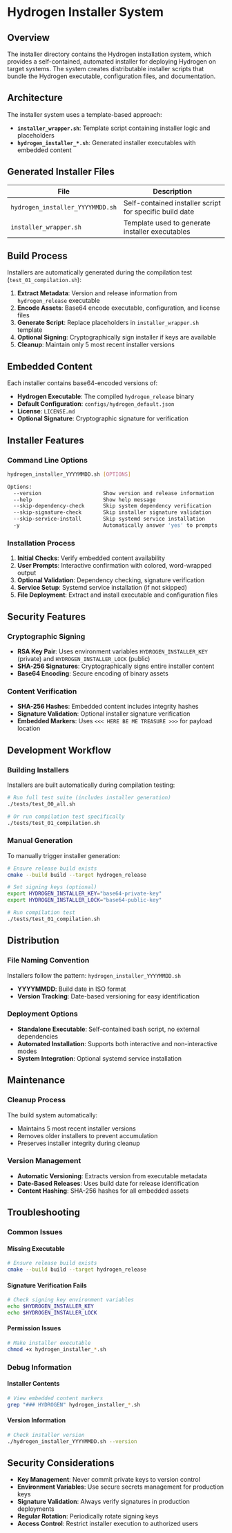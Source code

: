 # Hydrogen Installer System

## Overview

The installer directory contains the Hydrogen installation system, which provides a self-contained, automated installer for deploying Hydrogen on target systems. The system creates distributable installer scripts that bundle the Hydrogen executable, configuration files, and documentation.

## Architecture

The installer system uses a template-based approach:

- **`installer_wrapper.sh`**: Template script containing installer logic and placeholders
- **`hydrogen_installer_*.sh`**: Generated installer executables with embedded content

## Generated Installer Files

| File | Description |
|------|-------------|
| `hydrogen_installer_YYYYMMDD.sh` | Self-contained installer script for specific build date |
| `installer_wrapper.sh` | Template used to generate installer executables |

## Build Process

Installers are automatically generated during the compilation test (`test_01_compilation.sh`):

1. **Extract Metadata**: Version and release information from `hydrogen_release` executable
2. **Encode Assets**: Base64 encode executable, configuration, and license files
3. **Generate Script**: Replace placeholders in `installer_wrapper.sh` template
4. **Optional Signing**: Cryptographically sign installer if keys are available
5. **Cleanup**: Maintain only 5 most recent installer versions

## Embedded Content

Each installer contains base64-encoded versions of:

- **Hydrogen Executable**: The compiled `hydrogen_release` binary
- **Default Configuration**: `configs/hydrogen_default.json`
- **License**: `LICENSE.md`
- **Optional Signature**: Cryptographic signature for verification

## Installer Features

### Command Line Options

```bash
hydrogen_installer_YYYYMMDD.sh [OPTIONS]

Options:
  --version                    Show version and release information
  --help                       Show help message
  --skip-dependency-check      Skip system dependency verification
  --skip-signature-check       Skip installer signature validation
  --skip-service-install       Skip systemd service installation
  -y                           Automatically answer 'yes' to prompts
```

### Installation Process

1. **Initial Checks**: Verify embedded content availability
2. **User Prompts**: Interactive confirmation with colored, word-wrapped output
3. **Optional Validation**: Dependency checking, signature verification
4. **Service Setup**: Systemd service installation (if not skipped)
5. **File Deployment**: Extract and install executable and configuration files

## Security Features

### Cryptographic Signing

- **RSA Key Pair**: Uses environment variables `HYDROGEN_INSTALLER_KEY` (private) and `HYDROGEN_INSTALLER_LOCK` (public)
- **SHA-256 Signatures**: Cryptographically signs entire installer content
- **Base64 Encoding**: Secure encoding of binary assets

### Content Verification

- **SHA-256 Hashes**: Embedded content includes integrity hashes
- **Signature Validation**: Optional installer signature verification
- **Embedded Markers**: Uses `<<< HERE BE ME TREASURE >>>` for payload location

## Development Workflow

### Building Installers

Installers are built automatically during compilation testing:

```bash
# Run full test suite (includes installer generation)
./tests/test_00_all.sh

# Or run compilation test specifically
./tests/test_01_compilation.sh
```

### Manual Generation

To manually trigger installer generation:

```bash
# Ensure release build exists
cmake --build build --target hydrogen_release

# Set signing keys (optional)
export HYDROGEN_INSTALLER_KEY="base64-private-key"
export HYDROGEN_INSTALLER_LOCK="base64-public-key"

# Run compilation test
./tests/test_01_compilation.sh
```

## Distribution

### File Naming Convention

Installers follow the pattern: `hydrogen_installer_YYYYMMDD.sh`

- **YYYYMMDD**: Build date in ISO format
- **Version Tracking**: Date-based versioning for easy identification

### Deployment Options

- **Standalone Executable**: Self-contained bash script, no external dependencies
- **Automated Installation**: Supports both interactive and non-interactive modes
- **System Integration**: Optional systemd service installation

## Maintenance

### Cleanup Process

The build system automatically:

- Maintains 5 most recent installer versions
- Removes older installers to prevent accumulation
- Preserves installer integrity during cleanup

### Version Management

- **Automatic Versioning**: Extracts version from executable metadata
- **Date-Based Releases**: Uses build date for release identification
- **Content Hashing**: SHA-256 hashes for all embedded assets

## Troubleshooting

### Common Issues

#### Missing Executable

```bash
# Ensure release build exists
cmake --build build --target hydrogen_release
```

#### Signature Verification Fails

```bash
# Check signing key environment variables
echo $HYDROGEN_INSTALLER_KEY
echo $HYDROGEN_INSTALLER_LOCK
```

#### Permission Issues

```bash
# Make installer executable
chmod +x hydrogen_installer_*.sh
```

### Debug Information

#### Installer Contents

```bash
# View embedded content markers
grep "### HYDROGEN" hydrogen_installer_*.sh
```

#### Version Information

```bash
# Check installer version
./hydrogen_installer_YYYYMMDD.sh --version
```

## Security Considerations

- **Key Management**: Never commit private keys to version control
- **Environment Variables**: Use secure secrets management for production keys
- **Signature Validation**: Always verify signatures in production deployments
- **Regular Rotation**: Periodically rotate signing keys
- **Access Control**: Restrict installer execution to authorized users